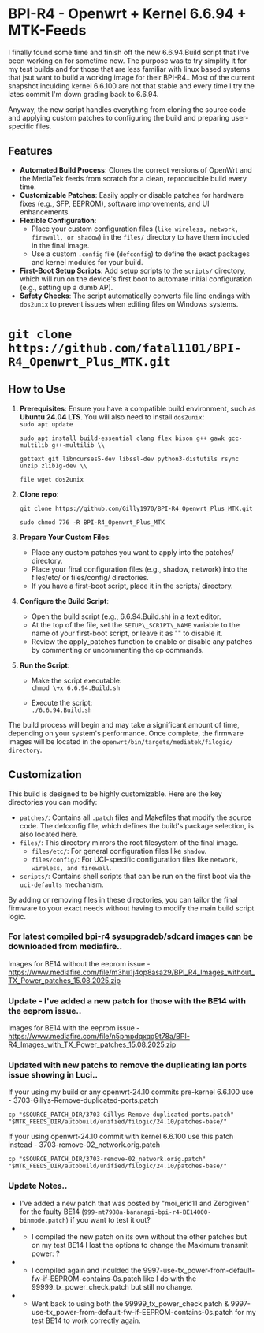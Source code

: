 # **BPI-R4 - Openwrt + Kernel 6.6.94 + MTK-Feeds**

I finally found some time and finish off the new 6.6.94.Build script that I've been working on for sometime now. The purpose was to try simplify it for my test builds and for those that are less familiar with linux based systems that jsut want to build a working image for their BPI-R4.. Most of the current snapshot inculding kernel 6.6.100 are not that stable and every time I try the lates commit I'm down grading back to 6.6.94.

Anyway, the new script handles everything from cloning the source code and applying custom patches to configuring the build and preparing user-specific files.

## **Features**

* **Automated Build Process**: Clones the correct versions of OpenWrt and the MediaTek feeds from scratch for a clean, reproducible build every time.  
* **Customizable Patches**: Easily apply or disable patches for hardware fixes (e.g., SFP, EEPROM), software improvements, and UI enhancements.  
* **Flexible Configuration**:  
  * Place your custom configuration files (`like wireless, network, firewall, or shadow`) in the `files/` directory to have them included in the final image.  
  * Use a custom `.config` file (`defconfig`) to define the exact packages and kernel modules for your build.  
* **First-Boot Setup Scripts**: Add setup scripts to the `scripts/` directory, which will run on the device's first boot to automate initial configuration (e.g., setting up a dumb AP).  
* **Safety Checks**: The script automatically converts file line endings with `dos2unix` to prevent issues when editing files on Windows systems.

`git clone https://github.com/fatal1101/BPI-R4_Openwrt_Plus_MTK.git`
=======
## **How to Use**

1. **Prerequisites**: Ensure you have a compatible build environment, such as **Ubuntu 24.04 LTS**. You will also need to install `dos2unix`:  
   `sudo apt update`
   
   `sudo apt install build-essential clang flex bison g++ gawk gcc-multilib g++-multilib \\`
   
   `gettext git libncurses5-dev libssl-dev python3-distutils rsync unzip zlib1g-dev \\`
   
   `file wget dos2unix`

2. **Clone repo**:

   `git clone https://github.com/Gilly1970/BPI-R4_Openwrt_Plus_MTK.git`
   
   `sudo chmod 776 -R BPI-R4_Openwrt_Plus_MTK`

3. **Prepare Your Custom Files**:  
   * Place any custom patches you want to apply into the patches/ directory.  
   * Place your final configuration files (e.g., shadow, network) into the files/etc/ or files/config/ directories.  
   * If you have a first-boot script, place it in the scripts/ directory.  
4. **Configure the Build Script**:  
   * Open the build script (e.g., 6.6.94.Build.sh) in a text editor.  
   * At the top of the file, set the `SETUP\_SCRIPT\_NAME` variable to the name of your first-boot script, or leave it as "" to disable it.  
   * Review the apply\_patches function to enable or disable any patches by commenting or uncommenting the cp commands.  
5. **Run the Script**:  
   * Make the script executable:  
     `chmod \+x 6.6.94.Build.sh`
     
   * Execute the script:  
     `./6.6.94.Build.sh`

The build process will begin and may take a significant amount of time, depending on your system's performance. Once complete, the firmware images will be located in the `openwrt/bin/targets/mediatek/filogic/ directory`.
## **Customization**

This build is designed to be highly customizable. Here are the key directories you can modify:

* `patches/`: Contains all `.patch` files and Makefiles that modify the source code. The defconfig file, which defines the build's package selection, is also located here.  
* `files/`: This directory mirrors the root filesystem of the final image.  
  * `files/etc/`: For general configuration files like `shadow`.  
  * `files/config/`: For UCI-specific configuration files like `network, wireless, and firewall`.  
* `scripts/`: Contains shell scripts that can be run on the first boot via the `uci-defaults` mechanism.

By adding or removing files in these directories, you can tailor the final firmware to your exact needs without having to modify the main build script logic.

### **For latest compiled bpi-r4 sysupgradeb/sdcard images can be downloaded from mediafire..**

Images for BE14 without the eeprom issue - https://www.mediafire.com/file/m3hu1j4op8asa29/BPI_R4_Images_without_TX_Power_patches_15.08.2025.zip

### **Update - I've added a new patch for those with the BE14 with the eeprom issue..**

Images for BE14 with the eeprom issue - https://www.mediafire.com/file/n5pmpdqxqq9t78a/BPI-R4_Images_with_TX_Power_patches_15.08.2025.zip

### **Updated with new patchs to remove the duplicating lan ports issue showing in Luci..**

If your using my build or any openwrt-24.10 commits pre-kernel 6.6.100 use - 3703-Gillys-Remove-duplicated-ports.patch

`cp "$SOURCE_PATCH_DIR/3703-Gillys-Remove-duplicated-ports.patch" "$MTK_FEEDS_DIR/autobuild/unified/filogic/24.10/patches-base/"`

If your using openwrt-24.10 commit with kernel 6.6.100 use this patch instead - 3703-remove-02_network.orig.patch

`cp "$SOURCE_PATCH_DIR/3703-remove-02_network.orig.patch" "$MTK_FEEDS_DIR/autobuild/unified/filogic/24.10/patches-base/"`

### **Update Notes..**

* I've added a new patch that was posted by "moi_eric11 and Zerogiven" for the faulty BE14 (`999-mt7988a-bananapi-bpi-r4-BE14000-binmode.patch`) if you want to test it out?
*    - I compiled the new patch on its own without the other patches but on my test BE14 I lost the options to change the Maximum transmit power: ?
*    - I compiled again and inculded the 9997-use-tx_power-from-default-fw-if-EEPROM-contains-0s.patch like I do with the 99999_tx_power_check.patch but still no change.
*    - Went back to using both the 99999_tx_power_check.patch & 9997-use-tx_power-from-default-fw-if-EEPROM-contains-0s.patch for my test BE14 to work correctly again.
